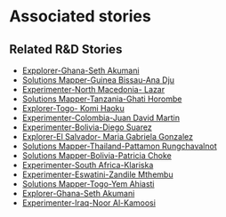 # Associated stories

<!-- !!DO NOT REMOVE!! start autogenerated hyperlinks -->
## Related R&D Stories
- [Expplorer\-Ghana\-Seth Akumani](/RnD-Archive/stories/?doc=Expplorer_GHA)
- [Solutions Mapper\-Guinea Bissau\-Ana Dju](/RnD-Archive/stories/?doc=SolutionMappers_GNB)
- [Experimenter\-North Macedonia\- Lazar](/RnD-Archive/stories/?doc=Experimenters_MKD)
- [Solutions Mapper\-Tanzania\-Ghati Horombe](/RnD-Archive/stories/?doc=SolutionMappers_TZA)
- [Explorer\-Togo\- Komi Haoku](/RnD-Archive/stories/?doc=Explorers_TGO)
- [Experimenter\-Colombia\-Juan David Martin](/RnD-Archive/stories/?doc=Experimenters_COL)
- [Experimenter\-Bolivia\-Diego Suarez](/RnD-Archive/stories/?doc=Experimenters_BOL)
- [Explorer\-El Salvador\- Maria Gabriela Gonzalez](/RnD-Archive/stories/?doc=Explorers_SLV)
- [Solutions Mapper\-Thailand\-Pattamon Rungchavalnot  ](/RnD-Archive/stories/?doc=SolutionMappers_THA)
- [Solutions Mapper\-Bolivia\-Patricia Choke](/RnD-Archive/stories/?doc=SolutionMappers_BOL)
- [Experimenter\-South Africa\-Klariska ](/RnD-Archive/stories/?doc=Experimenters_ZAF)
- [Experimenter\-Eswatini\-Zandile Mthembu](/RnD-Archive/stories/?doc=Experimenter_SWZ)
- [Solutions Mapper\-Togo\-Yem Ahiasti](/RnD-Archive/stories/?doc=SolutionMappers_TGO)
- [Explorer\-Ghana\-Seth Akumani](/RnD-Archive/stories/?doc=Explorer_GHA)
- [Experimenter\-Iraq\-Noor Al\-Kamoosi](/RnD-Archive/stories/?doc=Experimenters_IRQ)
<!-- !!DO NOT REMOVE!! end autogenerated hyperlinks -->
